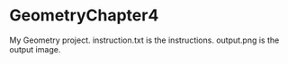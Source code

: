 # GeometryChapter4
My Geometry project.
instruction.txt is the instructions.
output.png is the output image.
